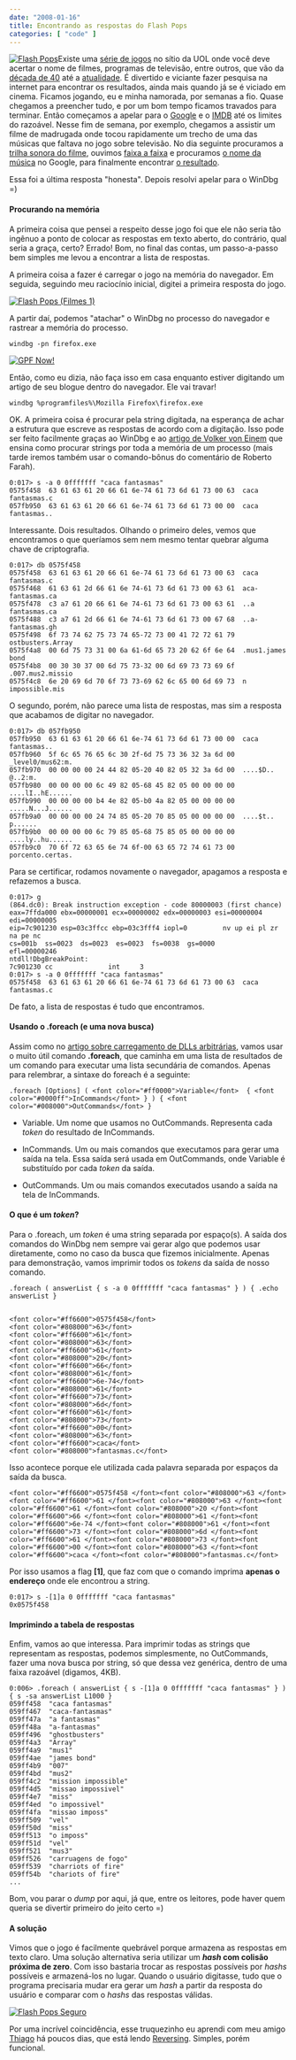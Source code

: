 ```yaml
---
date: "2008-01-16"
title: Encontrando as respostas do Flash Pops
categories: [ "code" ]
---
```

[![Flash Pops](http://i.imgur.com/nwYAF4Q.png)](/images/flash-pops.png)Existe uma [série de jogos](http://www2.uol.com.br/flashpops/jogos/) no sítio da UOL onde você deve acertar o nome de filmes, programas de televisão, entre outros, que vão da [década de 40](http://www.imdb.com/title/tt0034583/) até a [atualidade](http://www.imdb.com/title/tt0109830/). É divertido e viciante fazer pesquisa na internet para encontrar os resultados, ainda mais quando já se é viciado em cinema. Ficamos jogando, eu e minha namorada, por semanas a fio. Quase chegamos a preencher tudo, e por um bom tempo ficamos travados para terminar. Então começamos a apelar para o [Google](http://www.google.com) e o [IMDB](http://www.imdb.com) até os limites do razoável. Nesse fim de semana, por exemplo, chegamos a assistir um filme de madrugada onde tocou rapidamente um trecho de uma das músicas que faltava no jogo sobre televisão. No dia seguinte procuramos a [trilha sonora do filme](http://www.imdb.com/title/tt0140688/soundtrack), ouvimos [faixa a faixa](http://www.amazon.com/exec/obidos/ASIN/B000007T6B/internetmoviedat/) e procuramos [o nome da música](http://www.google.com/search?q=) no Google, para finalmente encontrar [o resultado](http://www.imdb.com/title/tt0088559/).

Essa foi a última resposta "honesta". Depois resolvi apelar para o WinDbg =)

#### Procurando na memória

A primeira coisa que pensei a respeito desse jogo foi que ele não seria tão ingênuo a ponto de colocar as respostas em texto aberto, do contrário, qual seria a graça, certo? Errado! Bom, no final das contas, um passo-a-passo bem simples me levou a encontrar a lista de respostas.

A primeira coisa a fazer é carregar o jogo na memória do navegador. Em seguida, seguindo meu raciocínio inicial, digitei a primeira resposta do jogo.

[![Flash Pops (Filmes 1)](http://i.imgur.com/uuBC9fi.png)](/images/flash-pops-jogo.png)

A partir daí, podemos "atachar" o WinDbg no processo do navegador e rastrear a memória do processo.

    
    windbg -pn firefox.exe

[![GPF Now!](http://i.imgur.com/57ydjgF.gif)](/images/gpfnow.gif)

[](/images/win-pan.mp3)Então, como eu dizia, não faça isso em casa enquanto estiver digitando um artigo de seu blogue dentro do navegador. Ele vai travar!

    
    windbg %programfiles%\Mozilla Firefox\firefox.exe

OK. A primeira coisa é procurar pela string digitada, na esperança de achar a estrutura que escreve as respostas de acordo com a digitação. Isso pode ser feito facilmente graças ao WinDbg e ao [artigo de Volker von Einem](http://voneinem-windbg.blogspot.com/2007/06/scan-full-process-memory-for-pattern.html) que ensina como procurar strings por toda a memória de um processo (mais tarde iremos também usar o comando-bônus do comentário de Roberto Farah).

    
    0:017> s -a 0 0fffffff "caca fantasmas"
    0575f458  63 61 63 61 20 66 61 6e-74 61 73 6d 61 73 00 63  caca fantasmas.c
    057fb950  63 61 63 61 20 66 61 6e-74 61 73 6d 61 73 00 00  caca fantasmas..

Interessante. Dois resultados. Olhando o primeiro deles, vemos que encontramos o que queríamos sem nem  mesmo tentar quebrar alguma chave de criptografia.

    
    0:017> db 0575f458
    0575f458  63 61 63 61 20 66 61 6e-74 61 73 6d 61 73 00 63  caca fantasmas.c
    0575f468  61 63 61 2d 66 61 6e 74-61 73 6d 61 73 00 63 61  aca-fantasmas.ca
    0575f478  c3 a7 61 20 66 61 6e 74-61 73 6d 61 73 00 63 61  ..a fantasmas.ca
    0575f488  c3 a7 61 2d 66 61 6e 74-61 73 6d 61 73 00 67 68  ..a-fantasmas.gh
    0575f498  6f 73 74 62 75 73 74 65-72 73 00 41 72 72 61 79  ostbusters.Array
    0575f4a8  00 6d 75 73 31 00 6a 61-6d 65 73 20 62 6f 6e 64  .mus1.james bond
    0575f4b8  00 30 30 37 00 6d 75 73-32 00 6d 69 73 73 69 6f  .007.mus2.missio
    0575f4c8  6e 20 69 6d 70 6f 73 73-69 62 6c 65 00 6d 69 73  n impossible.mis

O segundo, porém, não parece uma lista de respostas, mas sim a resposta que acabamos de digitar no navegador.

    
    0:017> db 057fb950
    057fb950  63 61 63 61 20 66 61 6e-74 61 73 6d 61 73 00 00  caca fantasmas..
    057fb960  5f 6c 65 76 65 6c 30 2f-6d 75 73 36 32 3a 6d 00  _level0/mus62:m.
    057fb970  00 00 00 00 24 44 82 05-20 40 82 05 32 3a 6d 00  ....$D.. @..2:m.
    057fb980  00 00 00 00 6c 49 82 05-68 45 82 05 00 00 00 00  ....lI..hE......
    057fb990  00 00 00 00 b4 4e 82 05-b0 4a 82 05 00 00 00 00  .....N...J......
    057fb9a0  00 00 00 00 24 74 85 05-20 70 85 05 00 00 00 00  ....$t.. p......
    057fb9b0  00 00 00 00 6c 79 85 05-68 75 85 05 00 00 00 00  ....ly..hu......
    057fb9c0  70 6f 72 63 65 6e 74 6f-00 63 65 72 74 61 73 00  porcento.certas.

Para se certificar, rodamos novamente o navegador, apagamos a resposta e refazemos a busca.

    
    0:017> g
    (864.dc0): Break instruction exception - code 80000003 (first chance)
    eax=7ffda000 ebx=00000001 ecx=00000002 edx=00000003 esi=00000004 edi=00000005
    eip=7c901230 esp=03c3ffcc ebp=03c3fff4 iopl=0         nv up ei pl zr na pe nc
    cs=001b  ss=0023  ds=0023  es=0023  fs=0038  gs=0000             efl=00000246
    ntdll!DbgBreakPoint:
    7c901230 cc              int     3
    0:017> s -a 0 0fffffff "caca fantasmas"
    0575f458  63 61 63 61 20 66 61 6e-74 61 73 6d 61 73 00 63  caca fantasmas.c

De fato, a lista de respostas é tudo que encontramos.

#### Usando o .foreach (e uma nova busca)

Assim como no [artigo sobre carregamento de DLLs arbitrárias](http://www.caloni.com.br/carregando-dlls-arbitrarias-pelo-windbg-parte-2),  vamos usar o muito útil comando **.foreach**, que caminha em uma lista de resultados de um comando para executar uma lista secundária de comandos. Apenas para relembrar, a sintaxe do foreach é a seguinte:

    
    .foreach [Options] ( <font color="#ff0000">Variable</font>  { <font color="#0000ff">InCommands</font> } ) { <font color="#008000">OutCommands</font> }

	
  * Variable. Um nome que usamos no OutCommands. Representa cada _token_ do resultado de InCommands.

	
  * InCommands. Um ou mais comandos que executamos para gerar uma saída na tela. Essa saída será usada em OutCommands, onde Variable é substituído por cada _token_ da saída.

	
  * OutCommands. Um ou mais comandos executados usando a saída na tela de InCommands.

#### O que é um _token_?

Para o .foreach, um _token_ é uma string separada por espaço(s). A saída dos comandos do WinDbg nem sempre vai gerar algo que podemos usar diretamente, como no caso da busca que fizemos inicialmente. Apenas para demonstração, vamos imprimir todos os _tokens_ da saída de nosso comando.

    
    .foreach ( answerList { s -a 0 0fffffff "caca fantasmas" } ) { .echo answerList }

    
    <font color="#ff6600">0575f458</font>
    <font color="#808000">63</font>
    <font color="#ff6600">61</font>
    <font color="#808000">63</font>
    <font color="#ff6600">61</font>
    <font color="#808000">20</font>
    <font color="#ff6600">66</font>
    <font color="#808000">61</font>
    <font color="#ff6600">6e-74</font>
    <font color="#808000">61</font>
    <font color="#ff6600">73</font>
    <font color="#808000">6d</font>
    <font color="#ff6600">61</font>
    <font color="#808000">73</font>
    <font color="#ff6600">00</font>
    <font color="#808000">63</font>
    <font color="#ff6600">caca</font>
    <font color="#808000">fantasmas.c</font>

Isso acontece porque ele utilizada cada palavra separada por espaços da saída da busca.

    
    <font color="#ff6600">0575f458 </font><font color="#808000">63 </font><font color="#ff6600">61 </font><font color="#808000">63 </font><font color="#ff6600">61 </font><font color="#808000">20 </font><font color="#ff6600">66 </font><font color="#808000">61 </font><font color="#ff6600">6e-74 </font><font color="#808000">61 </font><font color="#ff6600">73 </font><font color="#808000">6d </font><font color="#ff6600">61 </font><font color="#808000">73 </font><font color="#ff6600">00 </font><font color="#808000">63 </font><font color="#ff6600">caca </font><font color="#808000">fantasmas.c</font>

Por isso usamos a flag **[1]**, que faz com que o comando imprima **apenas o endereço** onde ele encontrou a string.

    
    0:017> s -[1]a 0 0fffffff "caca fantasmas"
    0x0575f458

#### Imprimindo a tabela de respostas

Enfim, vamos ao que interessa. Para imprimir todas as strings que representam as respostas, podemos simplesmente, no OutCommands, fazer uma nova busca por string, só que dessa vez genérica, dentro de uma faixa razoável (digamos, 4KB).

    
    0:006> .foreach ( answerList { s -[1]a 0 0fffffff "caca fantasmas" } ) { s -sa answerList L1000 }
    059ff458  "caca fantasmas"
    059ff467  "caca-fantasmas"
    059ff47a  "a fantasmas"
    059ff48a  "a-fantasmas"
    059ff496  "ghostbusters"
    059ff4a3  "Array"
    059ff4a9  "mus1"
    059ff4ae  "james bond"
    059ff4b9  "007"
    059ff4bd  "mus2"
    059ff4c2  "mission impossible"
    059ff4d5  "missao impossivel"
    059ff4e7  "miss"
    059ff4ed  "o impossivel"
    059ff4fa  "missao imposs"
    059ff509  "vel"
    059ff50d  "miss"
    059ff513  "o imposs"
    059ff51d  "vel"
    059ff521  "mus3"
    059ff526  "carruagens de fogo"
    059ff539  "charriots of fire"
    059ff54b  "chariots of fire"
    ...

Bom, vou parar o _dump_ por aqui, já que, entre os leitores, pode haver quem queria se divertir primeiro do jeito certo =)

#### A solução

Vimos que o jogo é facilmente quebrável porque armazena as respostas em texto claro. Uma solução alternativa seria utilizar um **_hash_ com colisão próxima de zero**. Com isso bastaria trocar as respostas possíveis por _hashs_ possíveis e armazená-los no lugar. Quando o usuário digitasse, tudo que o programa precisaria mudar era gerar um _hash_ a partir da resposta do usuário e comparar com o _hashs_ das respostas válidas.

[![Flash Pops Seguro](http://i.imgur.com/yovlNra.gif)](/images/flash-pops.gif)

Por uma incrível coincidência, esse truquezinho eu aprendi com meu amigo [Thiago](http://codebehind.wordpress.com/) há poucos dias, que está lendo [Reversing](http://compare.buscape.com.br/categoria?id=3482&lkout=1&kw=Reversing+Secrets+of+Reverse+Engineering&site_origem=1293522). Simples, porém funcional.
